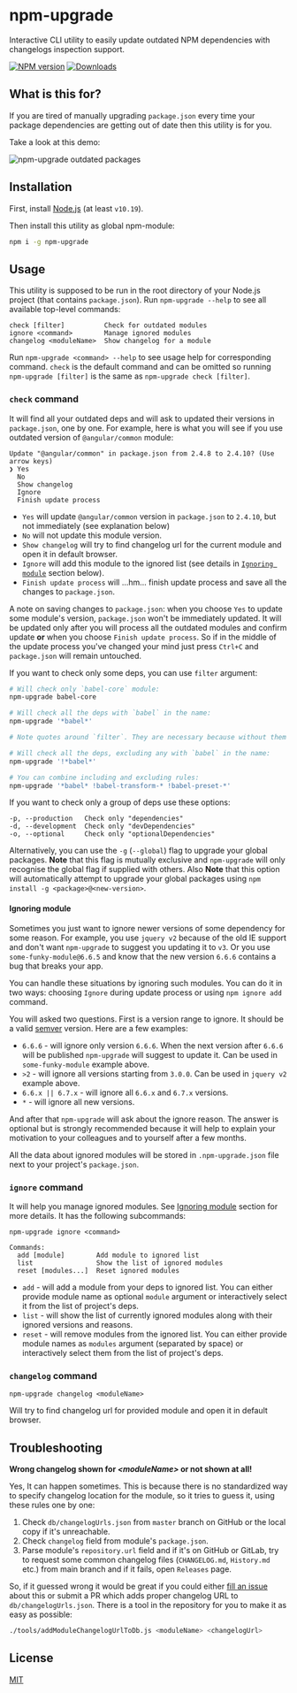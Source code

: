 # npm-upgrade
Interactive CLI utility to easily update outdated NPM dependencies with changelogs inspection support.

[![NPM version][npm-image]][npm-url] [![Downloads][downloads-image]][npm-url]

## What is this for?
If you are tired of manually upgrading `package.json` every time your package dependencies are getting out of date then this utility is for you.

Take a look at this demo:

![npm-upgrade outdated packages](https://cloud.githubusercontent.com/assets/302213/11168821/08311b90-8bb2-11e5-9a71-5da73682ed44.gif)

## Installation
First, install [Node.js](https://nodejs.org) (at least `v10.19`).

Then install this utility as global npm-module:
```sh
npm i -g npm-upgrade
```

## Usage
This utility is supposed to be run in the root directory of your Node.js project (that contains `package.json`).
Run `npm-upgrade --help` to see all available top-level commands:
```
check [filter]          Check for outdated modules
ignore <command>        Manage ignored modules
changelog <moduleName>  Show changelog for a module
```
Run `npm-upgrade <command> --help` to see usage help for corresponding command.
`check` is the default command and can be omitted so running `npm-upgrade [filter]` is the same as `npm-upgrade check [filter]`.

### `check` command
It will find all your outdated deps and will ask to updated their versions in `package.json`, one by one.
For example, here is what you will see if you use outdated version of `@angular/common` module:
```
Update "@angular/common" in package.json from 2.4.8 to 2.4.10? (Use arrow keys)
❯ Yes
  No
  Show changelog
  Ignore
  Finish update process
```
* `Yes` will update `@angular/common` version in `package.json` to `2.4.10`, but not immediately (see explanation below)
* `No` will not update this module version.
* `Show changelog` will try to find changelog url for the current module and open it in default browser.
* `Ignore` will add this module to the ignored list (see details in [`Ignoring module`](#ignoring-module) section below).
* `Finish update process` will ...hm... finish update process and save all the changes to `package.json`.

A note on saving changes to `package.json`: when you choose `Yes` to update some module's version, `package.json` won't be immediately updated. It will be updated only after you will process all the outdated modules and confirm update **or** when you choose `Finish update process`. So if in the middle of the update process you've changed your mind just press `Ctrl+C` and `package.json` will remain untouched.

If you want to check only some deps, you can use `filter` argument:
```sh
# Will check only `babel-core` module:
npm-upgrade babel-core

# Will check all the deps with `babel` in the name:
npm-upgrade '*babel*'

# Note quotes around `filter`. They are necessary because without them bash may interpret `*` as wildcard character.

# Will check all the deps, excluding any with `babel` in the name:
npm-upgrade '!*babel*'

# You can combine including and excluding rules:
npm-upgrade '*babel* !babel-transform-* !babel-preset-*'
```

If you want to check only a group of deps use these options:
```
-p, --production   Check only "dependencies"
-d, --development  Check only "devDependencies"
-o, --optional     Check only "optionalDependencies"
```

Alternatively, you can use the `-g` (`--global`) flag to upgrade your global packages. **Note** that this flag is mutually exclusive and `npm-upgrade` will only recognise the global flag if supplied with others. Also **Note** that this option will automatically attempt to upgrade your global packages using `npm install -g <package>@<new-version>`.

#### Ignoring module
Sometimes you just want to ignore newer versions of some dependency for some reason. For example, you use `jquery v2` because of the old IE support and don't want `npm-upgrade` to suggest you updating it to `v3`. Or you use `some-funky-module@6.6.5` and know that the new version `6.6.6` contains a bug that breaks your app.

You can handle these situations by ignoring such modules. You can do it in two ways: choosing `Ignore` during update process or using `npm ignore add` command.

You will asked two questions. First is a version range to ignore. It should be a valid [semver](http://semver.org/) version. Here are a few examples:
* `6.6.6` - will ignore only version `6.6.6`. When the next version after `6.6.6` will be published `npm-upgrade` will suggest to update it. Can be used in `some-funky-module` example above.
* `>2` - will ignore all versions starting from `3.0.0`. Can be used in `jquery v2` example above.
* `6.6.x || 6.7.x` - will ignore all `6.6.x` and `6.7.x` versions.
* `*` - will ignore all new versions.

And after that `npm-upgrade` will ask about the ignore reason. The answer is optional but is strongly recommended because it will help to explain your motivation to your сolleagues and to yourself after a few months.

All the data about ignored modules will be stored in `.npm-upgrade.json` file next to your project's `package.json`.

### `ignore` command
It will help you manage ignored modules. See [Ignoring module](#ignoring-module) section for more details.
It has the following subcommands:
```
npm-upgrade ignore <command>

Commands:
  add [module]        Add module to ignored list
  list                Show the list of ignored modules
  reset [modules...]  Reset ignored modules
```
* `add` - will add a module from your deps to ignored list. You can either provide module name as optional `module` argument or interactively select it from the list of project's deps.
* `list` - will show the list of currently ignored modules along with their ignored versions and reasons.
* `reset` - will remove modules from the ignored list. You can either provide module names as `modules` argument (separated by space) or interactively select them from the list of project's deps.

### `changelog` command
```
npm-upgrade changelog <moduleName>
```
Will try to find changelog url for provided module and open it in default browser.

## Troubleshooting
**Wrong changelog shown for _\<moduleName\>_ or not shown at all!**

Yes, It can happen sometimes. This is because there is no standardized way to specify changelog location for the module, so it tries to guess it, using these rules one by one:

1. Check `db/changelogUrls.json` from `master` branch on GitHub or the local copy if it's unreachable.
2. Check `changelog` field from module's `package.json`.
3. Parse module's `repository.url` field and if it's on GitHub or GitLab, try to request some common changelog files (`CHANGELOG.md`, `History.md` etc.) from main branch and if it fails, open `Releases` page.

So, if it guessed wrong it would be great if you could either [fill an issue](../../issues/new) about this or submit a PR which adds proper changelog URL to `db/changelogUrls.json`. There is a tool in the repository for you to make it as easy as possible:
```sh
./tools/addModuleChangelogUrlToDb.js <moduleName> <changelogUrl>
```

## License

[MIT](LICENSE)

[downloads-image]: https://img.shields.io/npm/dt/npm-upgrade.svg
[npm-url]: https://www.npmjs.com/package/npm-upgrade
[npm-image]: https://img.shields.io/npm/v/npm-upgrade.svg
